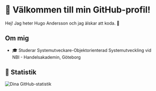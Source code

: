 # 🌟 Välkommen till min GitHub-profil!
Hej! Jag heter Hugo Andersson och jag älskar att koda. 🚀

## Om mig
- 🎓 Studerar Systemutveckare-Objektorienterad Systemutveckling vid NBI - Handelsakademin, Göteborg

## 🌟 Statistik
![Dina GitHub-statistik](https://github-readme-stats.vercel.app/api?username=HugoAndersson99&show_icons=true&theme=radical)

<!--
**HugoAndersson99/HugoAndersson99** is a ✨ _special_ ✨ repository because its `README.md` (this file) appears on your GitHub profile.

Here are some ideas to get you started:

- 🔭 I’m currently working on ...
- 🌱 I’m currently learning ...
- 👯 I’m looking to collaborate on ...
- 🤔 I’m looking for help with ...
- 💬 Ask me about ...
- 📫 How to reach me: ...
- 😄 Pronouns: ...
- ⚡ Fun fact: ...
-->
